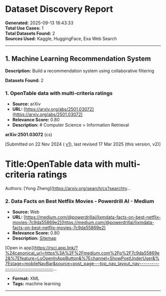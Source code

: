 # Dataset Discovery Report

**Generated:** 2025-09-13 18:43:33  
**Total Use Cases:** 1  
**Total Datasets Found:** 2  
**Sources Used:** Kaggle, HuggingFace, Exa Web Search

---

## 1. Machine Learning Recommendation System

**Description:** Build a recommendation system using collaborative filtering

**Datasets Found:** 2

### 1. OpenTable data with multi-criteria ratings

- **Source:** arXiv
- **URL:** [https://arxiv.org/abs/2501.03072](https://arxiv.org/abs/2501.03072)
- **Relevance Score:** 0.80
- **Description:** # Computer Science > Information Retrieval

**arXiv:2501.03072** (cs)

\[Submitted on 22 Nov 2024 ( [v1](https://arxiv.org/abs/2501.03072v1)), last revised 17 Mar 2025 (this version, v2)\]

# Title:OpenTable data with multi-criteria ratings

Authors: [Yong Zheng](https://arxiv.org/search/cs?searchty...

### 2. Data Facts on Best Netflix Movies - Powerdrill AI - Medium

- **Source:** Web
- **URL:** [https://medium.com/@powerdrillai/lixmdata-facts-on-best-netflix-movies-7c9da55869e2](https://medium.com/@powerdrillai/lixmdata-facts-on-best-netflix-movies-7c9da55869e2)
- **Relevance Score:** 0.80
- **Description:** [Sitemap](https://medium.com/sitemap/sitemap.xml)

[Open in app](https://rsci.app.link/?%24canonical_url=https%3A%2F%2Fmedium.com%2Fp%2F7c9da55869e2&%7Efeature=LoOpenInAppButton&%7Echannel=ShowPostUnderUser&%7Estage=mobileNavBar&source=post_page---top_nav_layout_nav----------------------------------...
- **Format:** XML
- **Tags:** machine learning

---


